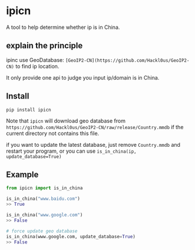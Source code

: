 # ipicn

A tool to help determine whether ip is in China.

## explain the principle

ipinc use GeoDatabase: `[GeoIP2-CN](https://github.com/Hackl0us/GeoIP2-CN)` to find ip location.

It only provide one api to judge you input ip/domain is in China.

## Install

 `pip install ipicn`

Note that `ipicn` will download geo database from `https://github.com/Hackl0us/GeoIP2-CN/raw/release/Country.mmdb` if the current directory not contains this file.

if you want to update the latest database, just remove `Country.mmdb` and restart your program, or you can use `is_in_china(ip, update_database=True)`

## Example

``` python
from ipicn import is_in_china

is_in_china("www.baidu.com")
>> True

is_in_china("www.google.com")
>> False

# force update geo database
is_in_china(www.google.com, update_database=True)
>> False
```

